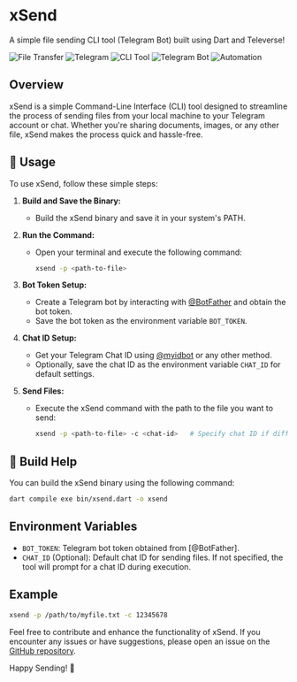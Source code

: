 # xSend 

A simple file sending CLI tool (Telegram Bot) built using Dart and Televerse!

![File Transfer](https://img.shields.io/badge/-File_Transfer-brightgreen)
![Telegram](https://img.shields.io/badge/-Televerse-blue)
![CLI Tool](https://img.shields.io/badge/-CLI_Tool-orange)
![Telegram Bot](https://img.shields.io/badge/-Telegram_Bot-lightgrey)
![Automation](https://img.shields.io/badge/-Automation-yellow)

## Overview

xSend is a simple Command-Line Interface (CLI) tool designed to streamline the process of sending files from your local machine to your Telegram account or chat. Whether you're sharing documents, images, or any other file, xSend makes the process quick and hassle-free.

## 📖 Usage

To use xSend, follow these simple steps:

1. **Build and Save the Binary:**
   - Build the xSend binary and save it in your system's PATH.

2. **Run the Command:**
   - Open your terminal and execute the following command:
     ```bash
     xsend -p <path-to-file>
     ```

3. **Bot Token Setup:**
   - Create a Telegram bot by interacting with [@BotFather](https://t.me/BotFather) and obtain the bot token.
   - Save the bot token as the environment variable `BOT_TOKEN`.

4. **Chat ID Setup:**
   - Get your Telegram Chat ID using [@myidbot](https://t.me/myidbot) or any other method.
   - Optionally, save the chat ID as the environment variable `CHAT_ID` for default settings.

5. **Send Files:**
   - Execute the xSend command with the path to the file you want to send:
     ```bash
     xsend -p <path-to-file> -c <chat-id>   # Specify chat ID if different from default
     ```

## 👷 Build Help

You can build the xSend binary using the following command:

```bash
dart compile exe bin/xsend.dart -o xsend
```

## Environment Variables

- `BOT_TOKEN`: Telegram bot token obtained from [@BotFather].
- `CHAT_ID` (Optional): Default chat ID for sending files. If not specified, the tool will prompt for a chat ID during execution.

## Example

```bash
xsend -p /path/to/myfile.txt -c 12345678
```

Feel free to contribute and enhance the functionality of xSend. If you encounter any issues or have suggestions, please open an issue on the [GitHub repository](https://github.com/HeySreelal/xSend).

Happy Sending! 🚀

